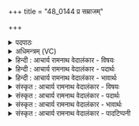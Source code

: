 +++
title = "48_0144 प्र सम्राजम्"

+++
<details><summary>पदपाठः</summary>

प्र꣢। स꣣म्रा꣡ज꣢म्। स꣣म्। रा꣡ज꣢꣯म्। च꣣र्षणी꣣ना꣢म्। इ꣡न्द्र꣢꣯म्। स्तो꣣त। न꣡व्य꣢꣯म्। गी꣣र्भिः꣢। न꣡र꣢꣯म्। नृ꣣षा꣡ह꣢म्। नृ꣣। सा꣡ह꣢꣯म्। मँ꣡हि꣢꣯ष्ठम्। १४४।
</details>

<details><summary>अधिमन्त्रम् (VC)</summary>

- इन्द्रः
- इरिम्बिठिः काण्वः
- गायत्री
- षड्जः
- ऐन्द्रं काण्डम्
</details>

<details><summary>हिन्दी : आचार्य रामनाथ वेदालंकार - विषयः</summary>

मनुष्यों को परमात्मा और राजा की स्तुति करने की प्रेरणा करते हैं।
</details>

<details><summary>हिन्दी : आचार्य रामनाथ वेदालंकार - पदार्थः</summary>

पदार्थान्वयभाषाः -  हे भाइयो ! तुम (चर्षणीनाम्) मनुष्यों के (सम्राजम्) सम्राट्, (नव्यम्) नवीन वा स्तवनयोग्य, (नरम्) नेता, पौरुषवान्, (नृषाहम्) दुष्टजनों को पराजित करनेवाले, (मंहिष्ठम्) अतिशय दानी (इन्द्रम्) वीर परमात्मा और राजा का (गीर्भिः) वेद-वाणियों तथा निज वाणियों से (प्र स्तोत) भली-भाँति कीर्तिगान करो ॥१०॥ इस मन्त्र में अर्थश्लेष अलङ्कार है ॥१०॥
</details>

<details><summary>हिन्दी : आचार्य रामनाथ वेदालंकार - भावार्थः</summary>

भावार्थभाषाः -  मनुष्यों को चाहिए कि परमात्मा और राजा की धवल कीर्ति का गान करें और उनके गुणों को अपने जीवन में धारण करें ॥१०॥ इस दशति में इन्द्र के सहायक मरुतों के वर्णनपूर्वक इन्द्र का महत्त्व प्रतिपादित होने से; ब्रह्मणस्पति, वृत्रहा, सविता, शक्र नामों से इन्द्र की स्तुति होने से, इन्द्र से दुःस्वप्न-विनाश की प्रार्थना होने से और इन्द्र की स्तुति के लिए प्रेरणा होने से इस दशति के विषय की पूर्व दशति के साथ सङ्गति है ॥ द्वितीय प्रपाठक में प्रथम अर्ध की पञ्चम दशति समाप्त ॥ द्वितीय अध्याय में तृतीय खण्ड समाप्त ॥
</details>

<details><summary>संस्कृत : आचार्य रामनाथ वेदालंकार - विषयः</summary>

अथ मनुष्यान् परमात्मानं नृपतिं च स्तोतुं प्रेरयति।
</details>

<details><summary>संस्कृत : आचार्य रामनाथ वेदालंकार - पदार्थः</summary>

पदार्थान्वयभाषाः -  हे भ्रातरः ! यूयम् (चर्षणीनाम्) मनुष्याणाम्। चर्षणय इति मनुष्यनामसु पठितम्। निघं० २।३। (सम्राजम्) अधीश्वरम्, (नव्यम्) नूतनम्, स्तोतुमर्हं वा। अत्र नवसूरमर्तयविष्ठेभ्यो यत्।’ अ० ५।४।२५ वा० इति नवशब्दाद् स्वार्थे यत्। नव्यम् इति (नवनाम)। निघं० ३।२८। यद्वा, णु स्तुतौ धातोर्यत्। ‘यतोऽनावः।’ अ० ६।१।२१३ इत्याद्युदात्तत्वम्। (नरम्) नेतारम्, पौरुषवन्तम्। नृणाति नयतीति नरः। (नॄ) नये क्र्यादिः। (नृषाहम्) नॄन् दुष्टजनान् सहते पराभवतीति नृषाट्, तम्। नृ पूर्वात् षह मर्षणे धातोः छन्दसि सहः।’ अ० ३।२।६३ इति ण्विः। (मंहिष्ठम्) दातृतमम्। मंहते दानकर्मा। निघं० ३।२०, ततस्तृचि मंहिता। अतिशयेन मंहिता मंहिष्ठः। तुश्छन्दसि। ५।३।५९ इति इष्ठनि तुरिष्ठेमेयस्सु।’ अ० ६।४।१५४ इति तृचो लोपः। (इन्द्रम्) वीरं परमात्मानं नृपतिं वा (गीर्भिः) वेदवाग्भिः, स्ववाग्भिर्वा (प्र स्तोत) प्रकृष्टतया स्तुवध्वम् गुणवर्णनेन कीर्तयत। प्र पूर्वात् ष्टुञ् स्तुतौ धातोः लोटि प्रस्तुत इति प्राप्ते तप्तनप्तनथनाश्च। अ० ७।१।४५ इति तस्य तबादेशः, तस्य च पित्त्वेन ङित्वाभावाद् गुणनिषेधो न ॥१०॥ अत्र अर्थश्लेषालेङ्कारः ॥१०॥
</details>

<details><summary>संस्कृत : आचार्य रामनाथ वेदालंकार - भावार्थः</summary>

भावार्थभाषाः -  मनुष्यैः परमात्मनो नृपतेश्च धवला कीर्तिर्गातव्या तद्गुणाश्च स्वजीवने धारणीयाः। अत्रेन्द्रस्य सहायानां मरुतां वर्णनपूर्वकं तन्महत्त्वप्रतिपादनाद्, ब्रह्मणस्पति-वृत्रह-सवितृ-शक्रनामभि- स्तत्स्तवनात्, ततो दुःष्वप्नविनाशप्रार्थनात्, तत्स्तुत्यर्थं प्रेरणाच्चैतद्दशत्यर्थस्य पूर्वदशत्यर्थेन सह सङ्गतिर्वेद्या ॥ इति द्वितीये प्रपाठके प्रथमार्धे पञ्चमी दशतिः॥ इति द्वितीयाध्याये तृतीयः खण्डः ॥
</details>

<details><summary>संस्कृत : आचार्य रामनाथ वेदालंकार - पादटिप्पनी</summary>

टिप्पणी:   १. ऋ० ८।१६।१, अथ० २०।४४।१
</details>